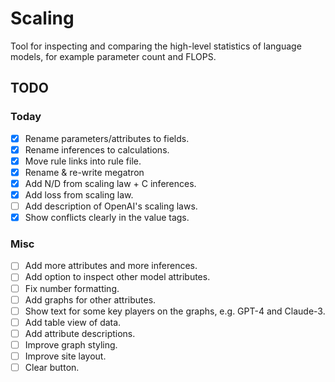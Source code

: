 # Scaling

Tool for inspecting and comparing the high-level statistics of language models, for example parameter count and FLOPS.

## TODO

### Today

- [x] Rename parameters/attributes to fields.
- [x] Rename inferences to calculations.
- [x] Move rule links into rule file.
- [x] Rename & re-write megatron
- [x] Add N/D from scaling law + C inferences.
- [x] Add loss from scaling law.
- [ ] Add description of OpenAI's scaling laws.
- [x] Show conflicts clearly in the value tags.

### Misc

- [ ] Add more attributes and more inferences.
- [ ] Add option to inspect other model attributes.
- [ ] Fix number formatting.
- [ ] Add graphs for other attributes.
- [ ] Show text for some key players on the graphs, e.g. GPT-4 and Claude-3.
- [ ] Add table view of data.
- [ ] Add attribute descriptions.
- [ ] Improve graph styling.
- [ ] Improve site layout.
- [ ] Clear button.
